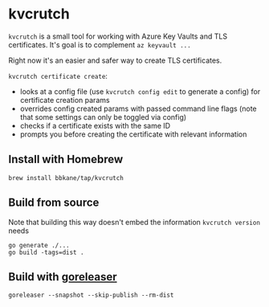 # kvcrutch

`kvcrutch` is a small tool for working with Azure Key Vaults and TLS
certificates. It's goal is to complement `az keyvault ...`

Right now it's an easier and safer way to create TLS certificates.

`kvcrutch certificate create`:
- looks at a config file (use `kvcrutch config edit` to generate a config) for certificate creation params
- overrides config created params with passed command line flags (note that some settings can only be toggled via config)
- checks if a certificate exists with the same ID
- prompts you before creating the certificate with relevant information

## Install with Homebrew

```
brew install bbkane/tap/kvcrutch
```

## Build from source

Note that building this way doesn't embed the information `kvcrutch version` needs

```
go generate ./...
go build -tags=dist .
```

## Build with [goreleaser](https://goreleaser.com/)

```
goreleaser --snapshot --skip-publish --rm-dist
```

